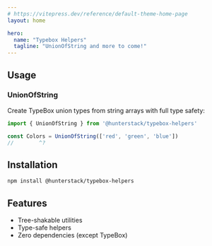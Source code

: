 ```yaml
---
# https://vitepress.dev/reference/default-theme-home-page
layout: home

hero:
  name: "Typebox Helpers"
  tagline: "UnionOfString and more to come!"
---
```



## Usage

### UnionOfString

Create TypeBox union types from string arrays with full type safety:

```ts twoslash
import { UnionOfString } from '@hunterstack/typebox-helpers'

const Colors = UnionOfString(['red', 'green', 'blue'])
//        ^?
```

## Installation

```bash
npm install @hunterstack/typebox-helpers
```

## Features

- Tree-shakable utilities
- Type-safe helpers 
- Zero dependencies (except TypeBox)

